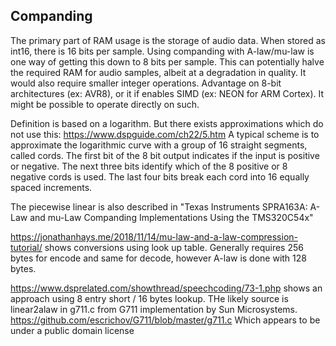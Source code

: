 
## Companding

The primary part of RAM usage is the storage of audio data.
When stored as int16, there is 16 bits per sample.
Using companding with A-law/mu-law is one way of getting this down to 8 bits per sample.
This can potentially halve the required RAM for audio samples, albeit at a degradation in quality.
It would also require smaller integer operations.
Advantage on 8-bit architectures (ex: AVR8), or it if enables SIMD (ex: NEON for ARM Cortex).
It might be possible to operate directly on such.

Definition is based on a logarithm. But there exists approximations which do not use this:
https://www.dspguide.com/ch22/5.htm
A typical scheme is to approximate the logarithmic curve with a group of 16 straight segments, called cords.
The first bit of the 8 bit output indicates if the input is positive or negative.
The next three bits identify which of the 8 positive or 8 negative cords is used.
The last four bits break each cord into 16 equally spaced increments.

The piecewise linear is also described in 
"Texas Instruments SPRA163A: A-Law and mu-Law Companding Implementations Using the TMS320C54x"


https://jonathanhays.me/2018/11/14/mu-law-and-a-law-compression-tutorial/
shows conversions using look up table.
Generally requires 256 bytes for encode and same for decode,
however A-law is done with 128 bytes.

https://www.dsprelated.com/showthread/speechcoding/73-1.php
shows an approach using 8 entry short / 16 bytes lookup.
THe likely source is linear2alaw in g711.c from G711 implementation by Sun Microsystems.
https://github.com/escrichov/G711/blob/master/g711.c
Which appears to be under a public domain license
